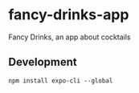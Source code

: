 # fancy-drinks-app

Fancy Drinks, an app about cocktails

## Development

```
npm install expo-cli --global
```
